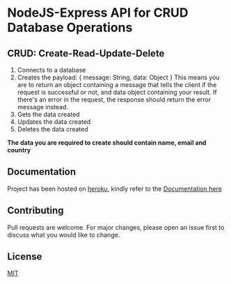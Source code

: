 # NodeJS-Express API for CRUD Database Operations

## CRUD: Create-Read-Update-Delete

1. Connects to a database
2. Creates the payload: 
{ message: String, data: Object }
This means you are to return an object containing a message that tells the client if the request is successful or not, and data object containing your result.
If there's an error in the request, the response should return the error message instead.
3. Gets the data created
4. Updates the data created
5. Deletes the data created

<b>The data you are required to create should contain name, email and country</b>

## Documentation
Project has been hosted on [heroku](https://nodejs-express-db-crud.herokuapp.com/api/v1), kindly refer to the [Documentation here](https://documenter.getpostman.com/view/8570881/TzRUASZT)

## Contributing
Pull requests are welcome. For major changes, please open an issue first to discuss what you would like to change.

## License
[MIT](./LICENSE)